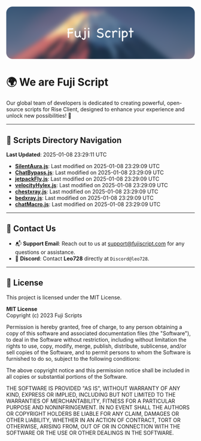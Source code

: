 ![Banner](.github/b.webp)

# 🌍 **We are Fuji Script**

Our global team of developers is dedicated to creating powerful, open-source scripts for Rise Client, designed to enhance your experience and unlock new possibilities! 🌟

---
<!-- SCRIPTS_NAVIGATION_START -->
## 📂 **Scripts Directory Navigation**

**Last Updated**: 2025-01-08 23:29:11 UTC

- **[SilentAura.js](scripts/SilentAura.js)**: Last modified on 2025-01-08 23:29:09 UTC
- **[ChatBypass.js](scripts/ChatBypass.js)**: Last modified on 2025-01-08 23:29:09 UTC
- **[jetpackFly.js](scripts/jetpackFly.js)**: Last modified on 2025-01-08 23:29:09 UTC
- **[velocityHylex.js](scripts/velocityHylex.js)**: Last modified on 2025-01-08 23:29:09 UTC
- **[chestxray.js](scripts/chestxray.js)**: Last modified on 2025-01-08 23:29:09 UTC
- **[bedxray.js](scripts/bedxray.js)**: Last modified on 2025-01-08 23:29:09 UTC
- **[chatMacro.js](scripts/chatMacro.js)**: Last modified on 2025-01-08 23:29:09 UTC

<!-- SCRIPTS_NAVIGATION_END -->

---

## 💬 **Contact Us**  
- 📬 **Support Email**: Reach out to us at [support@fujiscript.com](mailto:support@fujiscript.com) for any questions or assistance.  
- 💬 **Discord**: Contact **Leo728** directly at `Discord@leo728`.

---

## 📜 **License**

This project is licensed under the MIT License.  

**MIT License**  
Copyright (c) 2023 Fuji Scripts  

Permission is hereby granted, free of charge, to any person obtaining a copy of this software and associated documentation files (the "Software"), to deal in the Software without restriction, including without limitation the rights to use, copy, modify, merge, publish, distribute, sublicense, and/or sell copies of the Software, and to permit persons to whom the Software is furnished to do so, subject to the following conditions:  

The above copyright notice and this permission notice shall be included in all copies or substantial portions of the Software.  

THE SOFTWARE IS PROVIDED "AS IS", WITHOUT WARRANTY OF ANY KIND, EXPRESS OR IMPLIED, INCLUDING BUT NOT LIMITED TO THE WARRANTIES OF MERCHANTABILITY, FITNESS FOR A PARTICULAR PURPOSE AND NONINFRINGEMENT. IN NO EVENT SHALL THE AUTHORS OR COPYRIGHT HOLDERS BE LIABLE FOR ANY CLAIM, DAMAGES OR OTHER LIABILITY, WHETHER IN AN ACTION OF CONTRACT, TORT OR OTHERWISE, ARISING FROM, OUT OF OR IN CONNECTION WITH THE SOFTWARE OR THE USE OR OTHER DEALINGS IN THE SOFTWARE.  

